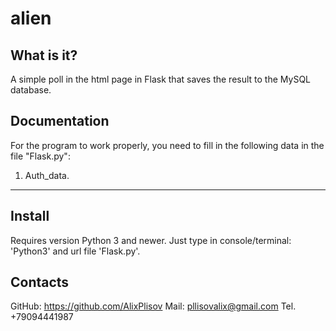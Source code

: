 # alien

What is it?
-----------

A simple poll in the html page in Flask that saves the result to the MySQL database.

Documentation
-------------

For the program to work properly, you need to fill in the following data in the file 
"Flask.py":
1. Auth_data.

------------

Install
---------

Requires version Python 3 and newer.
Just type in console/terminal: 'Python3' and url file 'Flask.py'.


Contacts
--------

GitHub: https://github.com/AlixPlisov
Mail: pllisovalix@gmail.com
Tel. +79094441987
